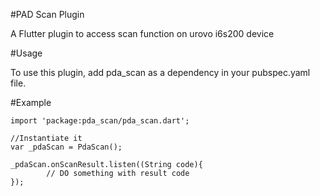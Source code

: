 #PAD Scan Plugin

A Flutter plugin to access scan function on urovo i6s200 device

#Usage

 To use this plugin, add pda_scan as a dependency in your pubspec.yaml file.

#Example

```
import 'package:pda_scan/pda_scan.dart';

//Instantiate it
var _pdaScan = PdaScan();

_pdaScan.onScanResult.listen((String code){
        // DO something with result code
});
```
